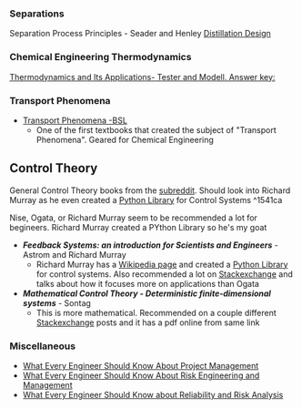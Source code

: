### Separations

Separation Process Principles - Seader and Henley
[Distillation Design](https://en.wikipedia.org/wiki/Distillation_Design)

### Chemical Engineering Thermodynamics
[Thermodynamics and Its Applications- Tester and Modell. Answer key:](https://web.mit.edu/testerel/thermo/)
### Transport Phenomena
- [Transport Phenomena -BSL](https://en.wikipedia.org/wiki/Transport_Phenomena_(book))
	- One of the first textbooks that created the subject of "Transport Phenomena". Geared for Chemical Engineering
## Control Theory
General Control Theory books from the [subreddit](https://www.reddit.com/r/ControlTheory/wiki/bookssnc/). Should look into Richard Murray as he even created a [Python Library](https://sourceforge.net/p/python-control/wiki/Home/) for Control Systems ^1541ca

Nise, Ogata, or Richard Murray seem to be recommended a lot for begineers. Richard Murray created a PYthon Library so he's my goat
- _**Feedback Systems: an introduction for Scientists and Engineers**_ - Astrom and Richard Murray
	- Richard Murray has a [Wikipedia page](https://en.wikipedia.org/wiki/Richard_M._Murray) and created a [Python Library](https://sourceforge.net/p/python-control/wiki/Home/) for control systems. Also recommended a lot on [Stackexchange](https://math.stackexchange.com/questions/3949449/book-suggestions-on-classic-control) and talks about how it focuses more on applications than Ogata
- _**Mathematical Control Theory - Deterministic finite-dimensional systems**_ - Sontag
	- This is more mathematical. Recommended on a couple different [Stackexchange](https://math.stackexchange.com/questions/1248957/what-is-a-good-source-for-learning-control-theory) posts and it has a pdf online from same link
### Miscellaneous

- [What Every Engineer Should Know About Project Management](https://www.amazon.ca/Engineer-Should-Project-Management-Second/dp/0824789539/ref=sr_1_2?crid=X484WCLFZI9N&keywords=What+Engineers+Know+and+How+they+Know+It%3A+Analytical+Studies+from+Aeronautical+History&qid=1703152236&sprefix=what+engineers+know+and+how+they+know+it+analytical+studies+from+aeronautical+history%2Caps%2C756&sr=8-2)
- [What Every Engineer Should Know About Risk Engineering and Management](https://www.amazon.ca/Every-Engineer-Should-Engineering-Management/dp/0824793013/ref=sr_1_5?crid=3F17OYV25VME9&keywords=What+Every+Engineer+Should+Know&qid=1703158356&sprefix=what+every+engineer+should+know%2Caps%2C335&sr=8-5)
-  [What Every Engineer Should Know about Reliability and Risk Analysis](https://www.amazon.ca/Every-Engineer-Should-Reliability-Analysis/dp/0367402599/ref=sr_1_9?crid=3F17OYV25VME9&keywords=What+Every+Engineer+Should+Know&qid=1703158356&sprefix=what+every+engineer+should+know%2Caps%2C335&sr=8-9)